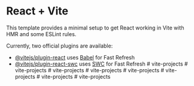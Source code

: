# React + Vite

This template provides a minimal setup to get React working in Vite with HMR and some ESLint rules.

Currently, two official plugins are available:

- [@vitejs/plugin-react](https://github.com/vitejs/vite-plugin-react/blob/main/packages/plugin-react/README.md) uses [Babel](https://babeljs.io/) for Fast Refresh
- [@vitejs/plugin-react-swc](https://github.com/vitejs/vite-plugin-react-swc) uses [SWC](https://swc.rs/) for Fast Refresh
#   v i t e - p r o j e c t s  
 #   v i t e - p r o j e c t s  
 #   v i t e - p r o j e c t s  
 #   v i t e - p r o j e c t s  
 #   v i t e - p r o j e c t s  
 #   v i t e - p r o j e c t s  
 #   v i t e - p r o j e c t s  
 #   v i t e - p r o j e c t s  
 